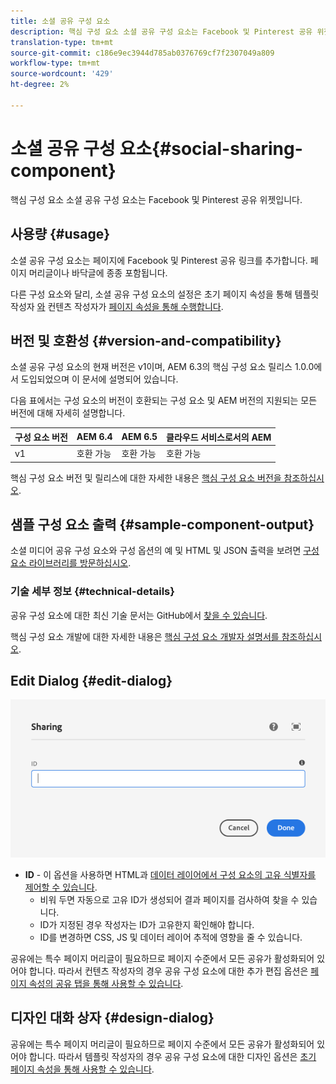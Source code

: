```yaml
---
title: 소셜 공유 구성 요소
description: 핵심 구성 요소 소셜 공유 구성 요소는 Facebook 및 Pinterest 공유 위젯입니다.
translation-type: tm+mt
source-git-commit: c186e9ec3944d785ab0376769cf7f2307049a809
workflow-type: tm+mt
source-wordcount: '429'
ht-degree: 2%

---
```



# 소셜 공유 구성 요소{#social-sharing-component}

핵심 구성 요소 소셜 공유 구성 요소는 Facebook 및 Pinterest 공유 위젯입니다.

## 사용량 {#usage}

소셜 공유 구성 요소는 페이지에 Facebook 및 Pinterest 공유 링크를 추가합니다. 페이지 머리글이나 바닥글에 종종 포함됩니다.

다른 구성 요소와 달리, 소셜 공유 구성 요소의 설정은 초기 페이지 속성을 통해 템플릿 작성자 [와](https://docs.adobe.com/content/help/en/experience-manager-cloud-service/sites/authoring/features/templates.html) 컨텐츠 작성자가 [페이지 속성을 통해 수행합니다](https://docs.adobe.com/content/help/en/experience-manager-cloud-service/sites/authoring/fundamentals/page-properties.html).

## 버전 및 호환성 {#version-and-compatibility}

소셜 공유 구성 요소의 현재 버전은 v1이며, AEM 6.3의 핵심 구성 요소 릴리스 1.0.0에서 도입되었으며 이 문서에 설명되어 있습니다.

다음 표에서는 구성 요소의 버전이 호환되는 구성 요소 및 AEM 버전의 지원되는 모든 버전에 대해 자세히 설명합니다.

| 구성 요소 버전 | AEM 6.4 | AEM 6.5 | 클라우드 서비스로서의 AEM |
|--- |--- |--- |---|
| v1 | 호환 가능 | 호환 가능 | 호환 가능 |

핵심 구성 요소 버전 및 릴리스에 대한 자세한 내용은 [핵심 구성 요소 버전을 참조하십시오](/help/versions.md).

## 샘플 구성 요소 출력 {#sample-component-output}

소셜 미디어 공유 구성 요소와 구성 옵션의 예 및 HTML 및 JSON 출력을 보려면 [구성 요소 라이브러리를 방문하십시오](https://adobe.com/go/aem_cmp_library_sharing).

### 기술 세부 정보 {#technical-details}

공유 구성 요소에 대한 최신 기술 문서는 GitHub에서 [찾을 수 있습니다](https://adobe.com/go/aem_cmp_tech_sharing_v1).

핵심 구성 요소 개발에 대한 자세한 내용은 [핵심 구성 요소 개발자 설명서를 참조하십시오](/help/developing/overview.md).

## Edit Dialog {#edit-dialog}

![구성 요소의 편집 대화 상자 공유](/help/assets/sharing-edit.png)

* **ID** - 이 옵션을 사용하면 HTML과 [데이터 레이어에서 구성 요소의 고유 식별자를 제어할 수 있습니다](/help/developing/data-layer/overview.md).
   * 비워 두면 자동으로 고유 ID가 생성되어 결과 페이지를 검사하여 찾을 수 있습니다.
   * ID가 지정된 경우 작성자는 ID가 고유한지 확인해야 합니다.
   * ID를 변경하면 CSS, JS 및 데이터 레이어 추적에 영향을 줄 수 있습니다.

공유에는 특수 페이지 머리글이 필요하므로 페이지 수준에서 모든 공유가 활성화되어 있어야 합니다. 따라서 컨텐츠 작성자의 경우 공유 구성 요소에 대한 추가 편집 옵션은 [페이지 속성의 공유 탭을 통해 사용할 수 있습니다](https://docs.adobe.com/content/help/en/experience-manager-cloud-service/sites/authoring/fundamentals/page-properties.html).

## 디자인 대화 상자 {#design-dialog}

공유에는 특수 페이지 머리글이 필요하므로 페이지 수준에서 모든 공유가 활성화되어 있어야 합니다. 따라서 템플릿 작성자의 경우 공유 구성 요소에 대한 디자인 옵션은 [초기 페이지 속성을 통해 사용할 수 있습니다](https://docs.adobe.com/content/help/en/experience-manager-cloud-service/sites/authoring/features/templates.html).
